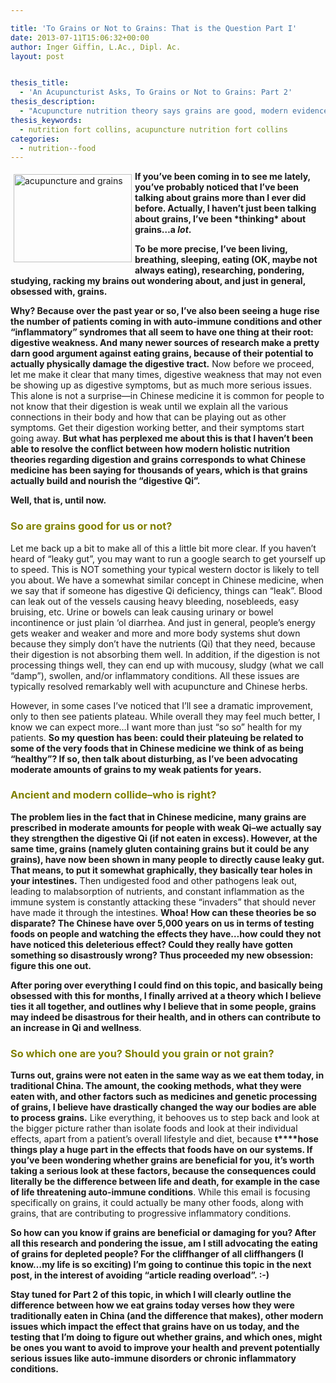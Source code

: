```yaml
---

title: 'To Grains or Not to Grains: That is the Question Part I'
date: 2013-07-11T15:06:32+00:00
author: Inger Giffin, L.Ac., Dipl. Ac.
layout: post


thesis_title:
  - 'An Acupuncturist Asks, To Grains or Not to Grains: Part 2'
thesis_description:
  - "Acupuncture nutrition theory says grains are good, modern evidence says they're bad...who is right? Part 2 of navigating through conflicting ideas"
thesis_keywords:
  - nutrition fort collins, acupuncture nutrition fort collins
categories:
  - nutrition--food
---
```

<img src="https://origin.ih.constantcontact.com/fs124/1102844965003/img/162.png" alt="acupuncture and grains" width="189" height="141" align="left" border="0" hspace="5" vspace="5" />**If you&#8217;ve been coming in to see me lately, you&#8217;ve probably noticed that I&#8217;ve been talking about grains more than I ever did before. Actually, I haven&#8217;t just been talking about grains, I&#8217;ve been \*thinking\* about grains&#8230;a _lot_.** 

**To be more precise, I&#8217;ve been living, breathing, sleeping, eating (OK, maybe not always eating), researching, pondering, studying, racking my brains out wondering about, and just in general, obsessed with, grains.**

**Why? Because over the past year or so, I&#8217;ve also been seeing a huge rise the number of patients coming in with auto-immune conditions and other &#8220;inflammatory&#8221; syndromes that all seem to have one thing at their root: digestive weakness. And many newer sources of research make a pretty darn good argument against eating grains, because of their potential to actually physically damage the digestive tract.** Now before we proceed, let me make it clear that many times, digestive weakness that may not even be showing up as digestive symptoms, but as much more serious issues. This alone is not a surprise&#8212;in Chinese medicine it is common for people to not know that their digestion is weak until we explain all the various connections in their body and how that can be playing out as other symptoms. Get their digestion working better, and their symptoms start going away. **But what has perplexed me about this is that I haven&#8217;t been able to resolve the conflict between how modern holistic nutrition theories regarding digestion and grains corresponds to what Chinese medicine has been saying for thousands of years, which is that grains actually build and nourish the &#8220;digestive Qi&#8221;.**

**Well, that is, until now.**

### <span style="color: #808000;">So are grains good for us or not?</span>

Let me back up a bit to make all of this a little bit more clear. If you haven&#8217;t heard of &#8220;leaky gut&#8221;, you may want to run a google search to get yourself up to speed. This is NOT something your typical western doctor is likely to tell you about. We have a somewhat similar concept in Chinese medicine, when we say that if someone has digestive Qi deficiency, things can &#8220;leak&#8221;. Blood can leak out of the vessels causing heavy bleeding, nosebleeds, easy bruising, etc. Urine or bowels can leak causing urinary or bowel incontinence or just plain &#8216;ol diarrhea. And just in general, people&#8217;s energy gets weaker and weaker and more and more body systems shut down because they simply don&#8217;t have the nutrients (Qi) that they need, because their digestion is not absorbing them well. In addition, if the digestion is not processing things well, they can end up with mucousy, sludgy (what we call &#8220;damp&#8221;), swollen, and/or inflammatory conditions. All these issues are typically resolved remarkably well with acupuncture and Chinese herbs.

However, in some cases I&#8217;ve noticed that I&#8217;ll see a dramatic improvement, only to then see patients plateau. While overall they may feel much better, I know we can expect more&#8230;I want more than just &#8220;so so&#8221; health for my patients. **So my question has been: could their plateuing be related to some of the very foods that in Chinese medicine we think of as being &#8220;healthy&#8221;? If so, then talk about disturbing, as I&#8217;ve been advocating moderate amounts of grains to my weak patients for years.**

### <span style="color: #808000;">Ancient and modern collide&#8211;who is right?</span>

**The problem lies in the fact that in Chinese medicine, many grains are prescribed in moderate amounts for people with weak Qi&#8211;we actually say they strengthen the digestive Qi (if not eaten in excess). However, at the same time, grains (namely gluten containing grains but it could be any grains), have now been shown in many people to directly cause leaky gut. That means, to put it somewhat graphically, they basically tear holes in your intestines.** Then undigested food and other pathogens leak out, leading to malabsorption of nutrients, and constant inflammation as the immune system is constantly attacking these &#8220;invaders&#8221; that should never have made it through the intestines. **Whoa! How can these theories be so disparate? The Chinese have over 5,000 years on us in terms of testing foods on people and watching the effects they have&#8230;how could they not have noticed this deleterious effect? Could they really have gotten something so disastrously wrong? Thus proceeded my new obsession: figure this one out.**

**After poring over everything I could find on this topic, and basically being obsessed with this for months, I finally arrived at a theory which I believe ties it all together, and outlines why I believe that in some people, grains may indeed be disastrous for their health, and in others can contribute to an increase in Qi and wellness**.

### <span style="color: #808000;">So which one are you? Should you grain or not grain?</span>

**Turns out, grains were not eaten in the same way as we eat them today, in traditional China. The amount, the cooking methods, what they were eaten with, and other factors such as medicines and genetic processing of grains, I believe have drastically changed the way our bodies are able to process grains.** Like everything, it behooves us to step back and look at the bigger picture rather than isolate foods and look at their individual effects, apart from a patient&#8217;s overall lifestyle and diet, because **t****hose things play a huge part in the effects that foods have on our systems. If you&#8217;ve been wondering whether grains are beneficial for you, it&#8217;s worth taking a serious look at these factors, because the consequences could literally be the difference between life and death, for example in the case of life threatening auto-immune conditions**. While this email is focusing specifically on grains, it could actually be many other foods, along with grains, that are contributing to progressive inflammatory conditions.

**So how can you know if grains are beneficial or damaging for you? After all this research and pondering the issue, am I still advocating the eating of grains for depleted people? For the cliffhanger of all cliffhangers (I know&#8230;my life is so exciting) I&#8217;m going to continue this topic in the next post, in the interest of avoiding &#8220;article reading overload&#8221;. :-)**

**Stay tuned for Part 2 of this topic, in which I will clearly outline the difference between how we eat grains today verses how they were traditionally eaten in China (and the difference that makes), other modern issues which impact the effect that grains have on us today, and the testing that I&#8217;m doing to figure out whether grains, and which ones, might be ones you want to avoid to improve your health and prevent potentially serious issues like auto-immune disorders or chronic inflammatory conditions.**